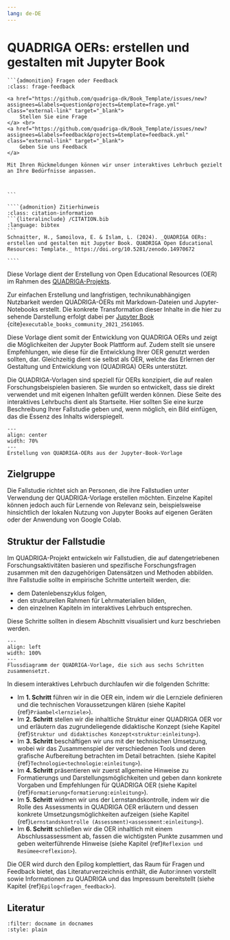 ```yaml
---
lang: de-DE
---
```


# QUADRIGA OERs: erstellen und gestalten mit Jupyter Book

````{margin}
```{admonition} Fragen oder Feedback
:class: frage-feedback

<a href="https://github.com/quadriga-dk/Book_Template/issues/new?assignees=&labels=question&projects=&template=frage.yml" class="external-link" target="_blank">
    Stellen Sie eine Frage
</a> <br>
<a href="https://github.com/quadriga-dk/Book_Template/issues/new?assignees=&labels=feedback&projects=&template=feedback.yml" class="external-link" target="_blank">
    Geben Sie uns Feedback
</a>

Mit Ihren Rückmeldungen können wir unser interaktives Lehrbuch gezielt an Ihre Bedürfnisse anpassen.



```
````

`````{margin}
````{admonition} Zitierhinweis
:class: citation-information
```{literalinclude} /CITATION.bib
:language: bibtex
```
Schnaitter, H., Samoilova, E. & Islam, L. (2024). _QUADRIGA OERs: erstellen und gestalten mit Jupyter Book. QUADRIGA Open Educational Resources: Template._ https://doi.org/10.5281/zenodo.14970672

````
`````

Diese Vorlage dient der Erstellung von Open Educational Resources (OER) im Rahmen des <a href="https://www.quadriga-dk.de/" class="external-link" target="_blank">QUADRIGA-Projekts</a>.

Zur einfachen Erstellung und langfristigen, technikunabhängigen Nutzbarkeit werden QUADRIGA-OERs mit Markdown-Dateien und Jupyter-Notebooks erstellt. Die konkrete Transformation dieser Inhalte in die hier zu sehende Darstellung erfolgt dabei per <a href="https://jupyterbook.org" class="external-link" target="_blank">Jupyter Book</a> {cite}`executable_books_community_2021_2561065`.

Diese Vorlage dient somit der Entwicklung von QUADRIGA OERs und zeigt die Möglichkeiten der Jupyter Book Plattform auf. Zudem stellt sie unsere Empfehlungen, wie diese für die Entwicklung Ihrer OER genutzt werden sollten, dar. Gleichzeitig dient sie selbst als OER, welche das Erlernen der Gestaltung und Entwicklung von (QUADIRGA) OERs unterstützt.

Die QUADRIGA-Vorlagen sind speziell für OERs konzipiert, die auf realen Forschungsbeispielen basieren. Sie wurden so entwickelt, dass sie direkt verwendet und mit eigenen Inhalten gefüllt werden können. Diese Seite des interaktives Lehrbuchs dient als Startseite. Hier sollten Sie eine kurze Beschreibung Ihrer Fallstudie geben und, wenn möglich, ein Bild einfügen, das die Essenz des Inhalts widerspiegelt.

```{figure} /assets/intro/oer-creation-process.png
---
align: center
width: 70%
---
Erstellung von QUADRIGA-OERs aus der Jupyter-Book-Vorlage
```

## Zielgruppe

Die Fallstudie richtet sich an Personen, die ihre Fallstudien unter Verwendung der QUADRIGA-Vorlage erstellen möchten. Einzelne Kapitel können jedoch auch für Lernende von Relevanz sein, beispielsweise hinsichtlich der lokalen Nutzung von Jupyter Books auf eigenen Geräten oder der Anwendung von Google Colab.

## Struktur der Fallstudie

Im QUADRIGA-Projekt entwickeln wir Fallstudien, die auf datengetriebenen Forschungsaktivitäten basieren und spezifische Forschungsfragen zusammen mit den dazugehörigen Datensätzen und Methoden abbilden. Ihre Fallstudie sollte in empirische Schritte unterteilt werden, die:

- dem Datenlebenszyklus folgen,
- den strukturellen Rahmen für Lehrmaterialien bilden,
- den einzelnen Kapiteln im interaktives Lehrbuch entsprechen.

Diese Schritte sollten in diesem Abschnitt visualisiert und kurz beschrieben werden.

```{figure} ./assets/intro/Aufbau_der_OER.svg
---
align: left
width: 100%
---
Flussdiagramm der QUADRIGA-Vorlage, die sich aus sechs Schritten zusammensetzt.
```

In diesem interaktives Lehrbuch durchlaufen wir die folgenden Schritte:

- Im **1. Schritt** führen wir in die OER ein, indem wir die Lernziele definieren und die technischen Voraussetzungen klären (siehe Kapitel {ref}`Präambel<lernziele>`).
- Im **2. Schritt** stellen wir die inhaltliche Struktur einer QUADRIGA OER vor und erläutern das zugrundeliegende didaktische Konzept (siehe Kapitel {ref}`Struktur und didaktisches Konzept<struktur:einleitung>`).
- Im **3. Schritt** beschäftigen wir uns mit der technischen Umsetzung, wobei wir das Zusammenspiel der verschiedenen Tools und deren grafische Aufbereitung betrachten im Detail betrachten. (siehe Kapitel {ref}`Technologie<technologie:einleitung>`).
- Im **4. Schritt** präsentieren wir zuerst allgemeine Hinweise zu Formatierungs und Darstellungsmöglichkeiten und geben dann konkrete Vorgaben und Empfehlungen für QUADRIGA OER (siehe Kapitel {ref}`Formatierung<formatierung:einleitung>`).
- Im **5. Schritt** widmen wir uns der Lernstandskontrolle, indem wir die Rolle des Assessments in QUADRIGA OER erläutern und dessen konkrete Umsetzungsmöglichkeiten aufzeigen (siehe Kapitel {ref}`Lernstandskontrolle (Assessment)<assessment:einleitung>`).
- Im **6. Schritt** schließen wir die OER inhaltlich mit einem Abschlussassessment ab, fassen die wichtigsten Punkte zusammen und geben weiterführende Hinweise (siehe Kapitel {ref}`Reflexion und Resümee<reflexion>`).

Die OER wird durch den Epilog komplettiert, das Raum für Fragen und Feedback bietet, das Literaturverzeichnis enthält, die Autor:innen vorstellt sowie Informationen zu QUADRIGA und das Impressum bereitstellt (siehe Kapitel {ref}`Epilog<fragen_feedback>`).

## Literatur

```{bibliography}
:filter: docname in docnames
:style: plain
```

